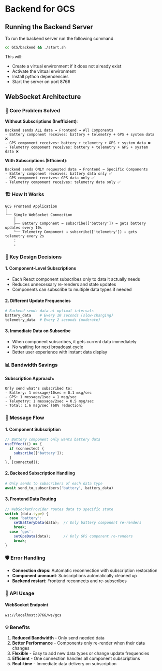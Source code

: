 # Backend for GCS

## Running the Backend Server
To run the backend server run the following command:
```bash
cd GCS/backend && ./start.sh
```

This will:
- Create a virtual environment if it does not already exist
- Activate the virtual environment
- Install python dependencies
- Start the server on port 8766

## WebSocket Architecture

### 🎯 **Core Problem Solved**

**Without Subscriptions (Inefficient)**:
```
Backend sends ALL data → Frontend → All Components
- Battery component receives: battery + telemetry + GPS + system data ❌
- GPS component receives: battery + telemetry + GPS + system data ❌
- Telemetry component receives: battery + telemetry + GPS + system data ❌
```

**With Subscriptions (Efficient)**:
```
Backend sends ONLY requested data → Frontend → Specific Components
- Battery component receives: battery data only ✅
- GPS component receives: GPS data only ✅ 
- Telemetry component receives: telemetry data only ✅
```

### 🏗️ **How It Works**

```
GCS Frontend Application
│
└── Single WebSocket Connection
    │
    ├── Battery Component → subscribe(['battery']) → gets battery updates every 10s
    └── Telemetry Component → subscribe(['telemetry']) → gets telemetry every 2s
    :
    :
```

### 🔧 **Key Design Decisions**

#### 1. **Component-Level Subscriptions**
- Each React component subscribes only to data it actually needs
- Reduces unnecessary re-renders and state updates
- Components can subscribe to multiple data types if needed

#### 2. **Different Update Frequencies**
```python
# Backend sends data at optimal intervals
battery_data    # Every 10 seconds (slow-changing)
telemetry_data  # Every 2 seconds (moderate)
```

#### 3. **Immediate Data on Subscribe**
- When component subscribes, it gets current data immediately
- No waiting for next broadcast cycle
- Better user experience with instant data display


### 📊 **Bandwidth Savings**

#### Subscription Approach:
```
Only send what's subscribed to:
- Battery: 1 message/10sec = 0.1 msg/sec
- GPS: 1 message/1sec = 1 msg/sec  
- Telemetry: 1 message/2sec = 0.5 msg/sec
- Total: 1.6 msg/sec (68% reduction)
```

### 🔄 **Message Flow**

#### 1. Component Subscription
```typescript
// Battery component only wants battery data
useEffect(() => {
  if (connected) {
    subscribe(['battery']);
  }
}, [connected]);
```

#### 2. Backend Subscription Handling
```python
# Only sends to subscribers of each data type
await send_to_subscribers('battery', battery_data)
```

#### 3. Frontend Data Routing
```typescript
// WebSocketProvider routes data to specific state
switch (data.type) {
  case 'battery':
    setBatteryData(data);  // Only battery component re-renders
    break;
  case 'gps':
    setGpsData(data);      // Only GPS component re-renders
    break;
}
```

### 🛡️ **Error Handling**
- **Connection drops**: Automatic reconnection with subscription restoration
- **Component unmount**: Subscriptions automatically cleaned up
- **Backend restart**: Frontend reconnects and re-subscribes

### 🚀 **API Usage**

#### WebSocket Endpoint
```
ws://localhost:8766/ws/gcs
```

### 💡 **Benefits**
1. **Reduced Bandwidth** - Only send needed data
2. **Better Performance** - Components only re-render when their data changes  
3. **Flexible** - Easy to add new data types or change update frequencies
4. **Efficient** - One connection handles all component subscriptions
5. **Real-time** - Immediate data delivery on subscription